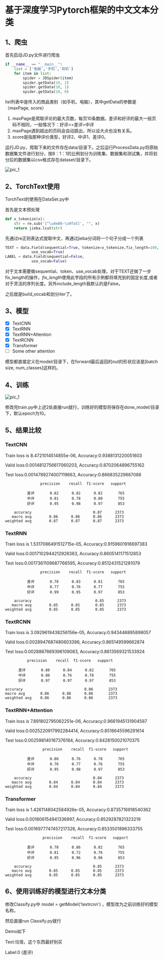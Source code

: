 # 基于深度学习Pytorch框架的中文文本分类

## 1、爬虫

首先启动JD.py文件进行爬虫

```python
if __name__ == "__main__":
    list = ['电脑','手机','耳机']
    for item in list:
        spider = JDSpider(item)
        spider.getData(10, 2)
        spider.getData(10, 1)
        spider.getData(10, 0)
```

list列表中是传入的商品类别（如手机、电脑），其中getData的参数是（maxPage, score）

1. maxPage是爬取评论的最大页数，每页10条数据。差评和好评的最大一般页码不相同，一般情况下：好评>>差评>中评    
2. maxPage遇到超出的页码会自动跳出，所以设大点也没有关系。
3. score是指那种评价类型，好评2、中评1、差评0。



运行JD.py，爬取下来的文件存在data/目录下。之后运行ProcessData.py将原始数据集文件进行划分，按8：1：1的比例划分为训练集、数据集和测试集，并将划分后的数据集以csv格式存在dataset/目录下。

![pic_1](\imgs\pic_1.jpg)

## 2、TorchText使用

TorchText的使用在DataSet.py中

首先是文本预处理

```python
def x_tokenize(x):
    str = re.sub('[^\u4e00-\u9fa5]', "", x)
    return jieba.lcut(str)
```

先通过re正则表达式提取中文，再通过jieba分词将一个句子分成一个列表

```python
TEXT = data.Field(sequential=True, tokenize=x_tokenize,fix_length=100,
            use_vocab=True)
LABEL = data.Field(sequential=False,
            use_vocab=False)
```

对于文本需要做sequential、token、use_vocab处理，对于TEXT还做了一步fix_length的操作，*fix_length*使用此字段的所有示例都将填充到的固定长度,或者对于灵活的序列长度。另外include_length我默认的是False。

之后就是build_vocab和划分iter了。

## 3、模型

- [x] TextCNN
- [x] TextRNN
- [x] TextRNN+Attention
- [x] TextRCNN
- [x] Transformer
- [ ] Some other attention

模型都直接定义在model/目录下，在forward最后返回的out的形状应该是[batch size, num_classes]这样的。

## 4、训练
![pic_1](\imgs\pic_2.png)

修改完train.py中上述2处直接run就行，训练好的模型将保存在done_model/目录下，默认epoch为10。

## 5、结果比较

### TextCNN

Train loss is 8.4721014514855e-06, Accuracy:0.9388131220051603 

Valid loss:0.0014812756617060203, Accuracy:0.8702064896755162

Test loss:0.0014789274007119663, Accuracy:0.866835229667088

    				precision    recall  f1-score   support
    
              差评       0.82      0.82      0.82       765
              中评       0.81      0.78      0.80       755
              好评       0.95      0.98      0.97       853
    
        accuracy                            0.87      2373
       macro avg        0.86      0.86      0.86      2373
    weighted avg        0.87      0.87      0.87      2373

### TextRNN

Train loss is 1.5317086491512715e-05, Accuracy:0.9159601916697383 

Valid loss:0.0017102944212928383, Accuracy:0.8605141171512853 

Test loss:0.0017361109687766595, Accuracy:0.8512431521281079 

    				precision    recall  f1-score   support
    
              差评       0.78      0.83      0.81       765
              中评       0.77      0.76      0.77       755
              好评       0.99      0.95      0.97       853
    
        accuracy                             0.85      2373
       macro avg        0.85      0.85       0.85      2373
    weighted avg        0.85      0.85       0.85      2373

### TextRCNN

Train loss is 3.0929619438256156e-05, Accuracy:0.943446895898057 

Valid loss:0.0028947687480603396, Accuracy:0.865149599662874 

Test loss:0.0028887669396109083, Accuracy:0.8613569321533924

              precision    recall  f1-score   support
    
          差评       0.80      0.84      0.82       765
          中评       0.80      0.76      0.78       755
          好评       0.97      0.97      0.97       853
    
    accuracy                            0.86       2373
    macro avg       0.86      0.86      0.86       2373
    weighted avg    0.86      0.86      0.86       2373
### TextRNN+Attention

Train loss is 7.891802795062251e-06, Accuracy:0.9661945131904587 

Valid loss:0.0025220917992284414, Accuracy:0.8516645596291614  

Test loss:0.002598140167376184, Accuracy:0.8428150021070375 

    				 precision    recall  f1-score   support
    
              差评       0.80      0.76      0.78       765
              中评       0.76      0.77      0.76       755
              好评       0.95      0.98      0.97       853
    
        accuracy                            0.84      2373
       macro avg        0.84      0.84      0.84      2373
    weighted avg        0.84      0.84      0.84      2373

### Transformer

Train loss is 1.4261148042584926e-05, Accuracy:0.8735716918540362 

Valid loss:0.001806154941336997, Accuracy:0.8529287821323219 

Test loss:0.0016977747457217326, Accuracy:0.8533501896333755 

    				 precision    recall  f1-score   support
    
              差评       0.78      0.86      0.82       765
              中评       0.81      0.72      0.76       755
              好评       0.95      0.96      0.96       853
    
        accuracy                            0.85      2373
       macro avg        0.85      0.85      0.85      2373
    weighted avg        0.85      0.85      0.85      2373

## 6、使用训练好的模型进行文本分类

修改Classify.py中   model = getModel('textrcnn')   ，模型改为之前训练好的模型名称。

然后直接run Classify.py就行

Demo如下

Text:垃圾，这个东西最好别买

Label:0 (差评)